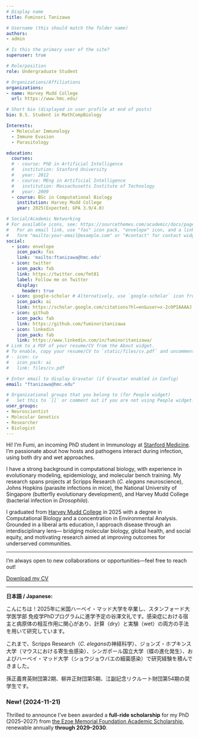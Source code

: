 ```yaml
---
# Display name
title: Fuminori Tanizawa

# Username (this should match the folder name)
authors:
- admin

# Is this the primary user of the site?
superuser: true

# Role/position
role: Undergraduate Student

# Organizations/Affiliations
organizations:
- name: Harvey Mudd College
  url: https://www.hmc.edu/

# Short bio (displayed in user profile at end of posts)
bio: B.S. Student in MathCompBiology

Interests:
  - Molecular Immunology
  - Immune Evasion
  - Parasitology

education:
  courses:
  # - course: PhD in Artificial Intelligence
  #   institution: Stanford University
  #   year: 2012
  # - course: MEng in Artificial Intelligence
  #   institution: Massachusetts Institute of Technology
  #   year: 2009
  - course: BSc in Computational Biology
    institution: Harvey Mudd College
    year: 2025(Expected; GPA 3.9/4.0)

# Social/Academic Networking
# For available icons, see: https://sourcethemes.com/academic/docs/page-builder/#icons
#   For an email link, use "fas" icon pack, "envelope" icon, and a link in the
#   form "mailto:your-email@example.com" or "#contact" for contact widget.
social:
  - icon: envelope
    icon_pack: fas
    link: 'mailto:ftanizawa@hmc.edu'
  - icon: twitter
    icon_pack: fab
    link: https://twitter.com/fmt81
    label: Follow me on Twitter
    display:
      header: true
  - icon: google-scholar # Alternatively, use `google-scholar` icon from `ai` icon pack
    icon_pack: ai
    link: https://scholar.google.com/citations?hl=en&user=x-2c0PIAAAAJ
  - icon: github
    icon_pack: fab
    link: https://github.com/fuminoritanizawa
  - icon: linkedin
    icon_pack: fab
    link: https://www.linkedin.com/in/fuminoritanizawa/
# Link to a PDF of your resume/CV from the About widget.
# To enable, copy your resume/CV to `static/files/cv.pdf` and uncomment the lines below.
# - icon: cv
#   icon_pack: ai
#   link: files/cv.pdf

# Enter email to display Gravatar (if Gravatar enabled in Config)
email: "ftanizawa@hmc.edu"

# Organizational groups that you belong to (for People widget)
#   Set this to `[]` or comment out if you are not using People widget.
user_groups:
- Neuroscientist
- Molecular Genetics
- Researcher
- Biologist
---
```

<section>
  <p>Hi! I’m Fumi, an incoming PhD student in Immunology at 
    <a href="https://med.stanford.edu/immunol.html" target="_blank">Stanford Medicine</a>. 
    I’m passionate about how hosts and pathogens interact during infection, using both dry and wet approaches.
  </p>

  <p>
    I have a strong background in computational biology, with experience in evolutionary modeling, epidemiology, and molecular bench training. 
    My research spans projects at Scripps Research (<em>C. elegans</em> neuroscience), Johns Hopkins (parasite infections in mice), 
    the National University of Singapore (butterfly evolutionary development), and Harvey Mudd College (bacterial infection in <em>Drosophila</em>).
  </p>

  <p>
    I graduated from <a href="https://www.hmc.edu/" target="_blank">Harvey Mudd College</a> in 2025 with a degree in Computational Biology 
    and a concentration in Environmental Analysis. Grounded in a liberal arts education, I approach disease through an interdisciplinary lens—
    bridging molecular biology, global health, and social equity, and motivating research aimed at improving outcomes for underserved communities.
  </p>

  <hr>

  <p>
    I’m always open to new collaborations or opportunities—feel free to reach out!
  </p>

  <p>
    <i class="fas fa-download pr-1 fa-fw"></i>
    <a href="fuminoritanizawa_cv.pdf" download>Download my CV</a>
  </p>

  <hr>

  <p><strong>日本語 / Japanese:</strong></p>
  <p>
    こんにちは！2025年に米国ハーベイ・マッド大学を卒業し、スタンフォード大学医学部 免疫学PhDプログラムに進学予定の谷澤文礼です。感染症における宿主と病原体の相互作用に関心があり、計算（dry）と実験（wet）の両方の手法を用いて研究しています。
  </p>

  <p>
    これまで、Scripps Research（<em>C. elegans</em>の神経科学）、ジョンズ・ホプキンス大学（マウスにおける寄生虫感染）、シンガポール国立大学（蝶の進化発生）、およびハーベイ・マッド大学（ショウジョウバエの細菌感染）で研究経験を積んできました。
  </p>

  <p>
    孫正義育英財団第2期、柳井正財団第5期、江副記念リクルート財団第54期の奨学生です。
  </p>
</section>

### New! (2024-11-21)
Thrilled to announce I’ve been awarded a **full-ride scholarship** for my PhD (2025–2027) from <a href="https://www.recruit-foundation.org/en/">the Ezoe Memorial Foundation Academic Scholarship</a>, renewable annually **through 2029–2030**.